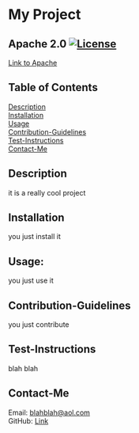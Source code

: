 # My Project

  ## Apache 2.0 [![License](https://img.shields.io/badge/License-Apache_2.0-blue.svg)](https://opensource.org/licenses/Apache-2.0)<br /> 
  [Link to Apache](https://www.apache.org/licenses/LICENSE-2.0)

  ## Table of Contents

  [Description](#Description)<br /> 
  [Installation](#Installation)<br /> 
  [Usage](#Usage)<br /> 
  [Contribution-Guidelines](#Contribution-Guidelines)<br /> 
  [Test-Instructions](#Test-Instructions)<br /> 
  [Contact-Me](#Contact-Me)<br /> 

  ## Description

  it is a really cool project
  
  ## Installation
  
  you just install it

  ## Usage:

  you just use it

  ## Contribution-Guidelines

  you just contribute

  ## Test-Instructions

  blah blah

  ## Contact-Me<br /> 

  Email: blahblah@aol.com<br /> 
  GitHub:
  [Link](https://github.com/asbaxter)

  